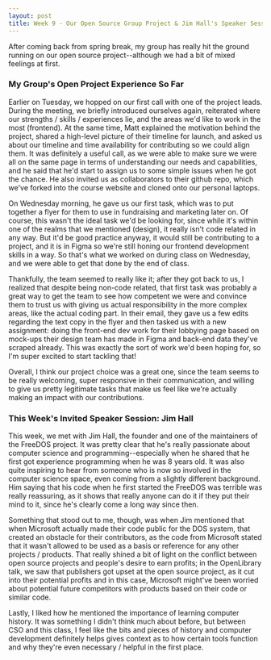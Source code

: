 ```yaml
---
layout: post
title: Week 9 - Our Open Source Group Project & Jim Hall's Speaker Session
---
```


After coming back from spring break, my group has really hit the ground running on our open source project--although we had a bit of mixed feelings at first.

<!--more-->

### My Group's Open Project Experience So Far
Earlier on Tuesday, we hopped on our first call with one of the project leads. During the meeting, we briefly introduced ourselves again, reiterated where our strengths / skills / experiences lie, and the areas we'd like to work in the most (frontend). At the same time, Matt explained the motivation behind the project, shared a high-level picture of their timeline for launch, and asked us about our timeline and time availability for contributing so we could align them. It was definitely a useful call, as we were able to make sure we were all on the same page in terms of understanding our needs and capabilities, and he said that he'd start to assign us to some simple issues when he got the chance. He also invited us as collaborators to their github repo, which we've forked into the course website and cloned onto our personal laptops.

On Wednesday morning, he gave us our first task, which was to put together a flyer for them to use in fundraising and marketing later on. Of course, this wasn't the ideal task we'd be looking for, since while it's within one of the realms that we mentioned (design), it really isn't code related in any way. But it'd be good practice anyway, it would still be contributing to a project, and it is in Figma so we're still honing our frontend development skills in a way. So that's what we worked on during class on Wednesday, and we were able to get that done by the end of class.

Thankfully, the team seemed to really like it; after they got back to us, I realized that despite being non-code related, that first task was probably a great way to get the team to see how competent we were and convince them to trust us with giving us actual responsibility in the more complex areas, like the actual coding part. In their email, they gave us a few edits regarding the text copy in the flyer and then tasked us with a new assignment: doing the front-end dev work for their lobbying page based on mock-ups their design team has made in Figma and back-end data they've scraped already. This was exactly the sort of work we'd been hoping for, so I'm super excited to start tackling that!

Overall, I think our project choice was a great one, since the team seems to be really welcoming, super responsive in their communication, and willing to give us pretty legitimate tasks that make us feel like we're actually making an impact with our contributions.


### This Week's Invited Speaker Session: Jim Hall
This week, we met with Jim Hall, the founder and one of the maintainers of the FreeDOS project. It was pretty clear that he's really passionate about computer science and programming--especially when he shared that he first got experience programming when he was 8 years old. It was also quite inspiring to hear from someone who is now so involved in the computer science space, even coming from a slightly different background. Him saying that his code when he first started the FreeDOS was terrible was really reassuring, as it shows that really anyone can do it if they put their mind to it, since he's clearly come a long way since then.

Something that stood out to me, though, was when Jim mentioned that when Microsoft actually made their code public for the DOS system, that created an obstacle for their contributors, as the code from Microsoft stated that it wasn't allowed to be used as a basis or reference for any other projects / products. That really shined a bit of light on the conflict between open source projects and people's desire to earn profits; in the OpenLibrary talk, we saw that publishers got upset at the open source project, as it cut into their potential profits and in this case, Microsoft might've been worried about potential future competitors with products based on their code or similar code.

Lastly, I liked how he mentioned the importance of learning computer history. It was something I didn't think much about before, but between CSO and this class, I feel like the bits and pieces of history and computer development definitely helps gives context as to how certain tools function and why they're even necessary / helpful in the first place.